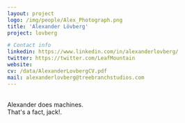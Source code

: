 ```yaml
---
layout: project
logo: /img/people/Alex_Photograph.png
title: 'Alexander Lövberg'
project: lovberg

# Contact info
linkedin: https://www.linkedin.com/in/alexanderlovberg/
twitter: https://twitter.com/LeafMountain
website:
cv: /data/AlexanderLovbergCV.pdf
mail: alexanderlovberg@treebranchstudios.com
---
```

<br>
Alexander does machines.
<br>
That's a fact, jack!.
<br>